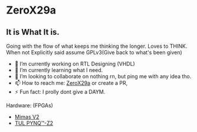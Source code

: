 # ZeroX29a
## It is What It is. 

<!-- Obviously name's not JCtine, but its good as any  ¯\_(ツ)_/¯  

Morally Grey, Doing what i love, been involved with Hacking(SW/HW), Malware Analysis,Binary Reverse Enginering in the Past, but RTL is where I stand rn. -->
Going with the flow of what keeps me thinking the longer. Loves to THINK. When not Explicitly said assume GPLv3(Give back to what's been given)



- 🔭 I’m currently working on RTL Designing (VHDL)
- 🌱 I’m currently learning what I need.
- 👯 I’m looking to collaborate on nothing rn, but ping me with any idea tho.
- 📫 How to reach me: [ZeroX29a](https://t.me/zerox29a) or create a PR,
- ⚡ Fun fact: I prolly dont give a DAYM.


Hardware: (FPGAs)

 * [Mimas V2](https://numato.com/product/mimas-v2-spartan-6-fpga-development-board-with-ddr-sdram/)
 * [TUL PYNQ™-Z2](https://www.tulembedded.com/FPGA/ProductsPYNQ-Z2.html)
